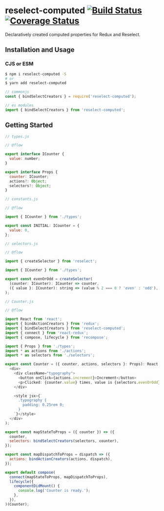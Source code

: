 # reselect-computed [![Build Status](https://travis-ci.org/Vanilla-IceCream/reselect-computed.svg?branch=master)](https://travis-ci.org/Vanilla-IceCream/reselect-computed) [![Coverage Status](https://coveralls.io/repos/github/Vanilla-IceCream/reselect-computed/badge.svg?branch=master)](https://coveralls.io/github/Vanilla-IceCream/reselect-computed?branch=master)

Declaratively created computed properties for Redux and Reselect.

## Installation and Usage

### CJS or ESM

```bash
$ npm i reselect-computed -S
# or
$ yarn add reselect-computed
```

```js
// commonjs
const { bindSelectCreators } = require('reselect-computed');

// es modules
import { bindSelectCreators } from 'reselect-computed';
```

## Getting Started

```js
// types.js

// @flow

export interface ICounter {
  value: number;
}

export interface Props {
  counter: ICounter;
  actions?: Object;
  selectors?: Object;
}
```

```js
// constants.js

// @flow

import { ICounter } from './types';

export const INITIAL: ICounter = {
  value: 0,
};
```

```js
// selectors.js

// @flow

import { createSelector } from 'reselect';

import { ICounter } from './types';

export const evenOrOdd = createSelector(
  (counter: ICounter): ICounter => counter,
  ({ value }: ICounter): string => (value % 2 === 0 ? 'even' : 'odd'),
);
```

```js
// Counter.js

// @flow

import React from 'react';
import { bindActionCreators } from 'redux';
import { bindSelectCreators } from 'reselect-computed';
import { connect } from 'react-redux';
import { compose, lifecycle } from 'recompose';

import { Props } from './types';
import * as actions from './actions';
import * as selectors from './selectors';

export const Counter = ({ counter, actions, selectors }: Props): React.Element<Props> => (
  <div>
    <div className="typography">
      <button onClick={actions.increment}>Increment</button>
      <p>Clicked: {counter.value} times, value is {selectors.evenOrOdd}.</p>
    </div>

    <style jsx>{`
      .typography {
        padding: 0.25rem 0;
      }
    `}</style>
  </div>
);

export const mapStateToProps = ({ counter }) => ({
  counter,
  selectors: bindSelectCreators(selectors, counter),
});

export const mapDispatchToProps = dispatch => ({
  actions: bindActionCreators(actions, dispatch),
});

export default compose(
  connect(mapStateToProps, mapDispatchToProps),
  lifecycle({
    componentDidMount() {
      console.log('Counter is ready.');
    },
  }),
)(Counter);
```
